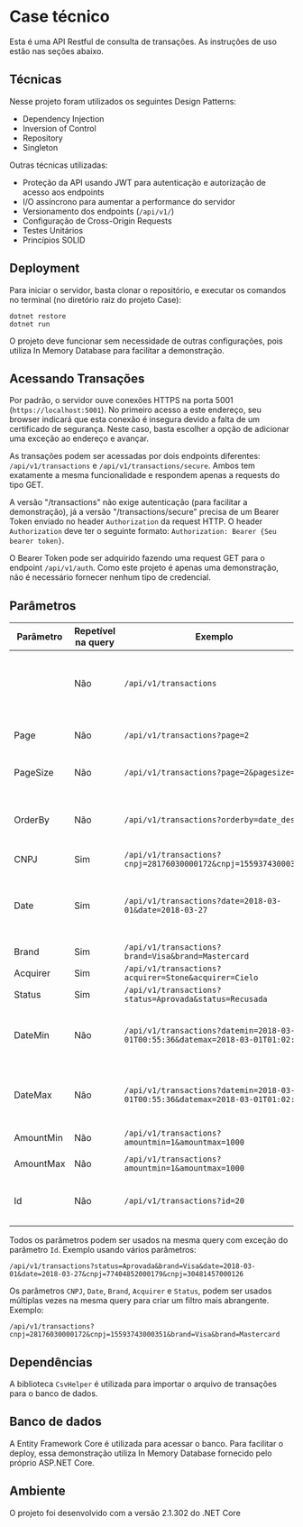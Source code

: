 # Case técnico

Esta é uma API Restful de consulta de transações. As instruções de uso estão nas seções abaixo.

## Técnicas

Nesse projeto foram utilizados os seguintes Design Patterns:

- Dependency Injection
- Inversion of Control
- Repository
- Singleton

Outras técnicas utilizadas:

- Proteção da API usando JWT para autenticação e autorização de acesso aos endpoints
- I/O assíncrono para aumentar a performance do servidor
- Versionamento dos endpoints (`/api/v1/`)
- Configuração de Cross-Origin Requests
- Testes Unitários
- Princípios SOLID

## Deployment

Para iniciar o servidor, basta clonar o repositório, e executar os comandos no terminal (no diretório raiz do projeto Case):
```
dotnet restore
dotnet run
```
O projeto deve funcionar sem necessidade de outras configurações, pois utiliza In Memory Database para facilitar a demonstração.

## Acessando Transações

Por padrão, o servidor ouve conexões HTTPS na porta 5001 (`https://localhost:5001`). No primeiro acesso a este endereço, seu browser indicará que esta conexão é insegura devido a falta de um certificado de segurança. Neste caso, basta escolher a opção de adicionar uma exceção ao endereço e avançar.

As transações podem ser acessadas por dois endpoints diferentes: `/api/v1/transactions` e `/api/v1/transactions/secure`. Ambos tem exatamente a mesma funcionalidade e respondem apenas a requests do tipo GET.

A versão "/transactions" não exige autenticação (para facilitar a demonstração), já a versão "/transactions/secure" precisa de um Bearer Token enviado no header `Authorization` da request HTTP. O header `Authorization` deve ter o seguinte formato: `Authorization: Bearer {Seu bearer token}`.

O Bearer Token pode ser adquirido fazendo uma request GET para o endpoint `/api/v1/auth`. Como este projeto é apenas uma demonstração, não é necessário fornecer nenhum tipo de credencial.

## Parâmetros

|Parâmetro | Repetível na query | Exemplo | Detalhe |
|----------|------|------|------|
| | Não |`/api/v1/transactions` | Retorna a primeira página de resultados (20 resultados). Equivalente a `/api/v1/transactions?page=1` |
| Page | Não |`/api/v1/transactions?page=2` | O valor padrão é de 20 resultados por página |
| PageSize | Não |`/api/v1/transactions?page=2&pagesize=6` | Altera o valor máximo de resultados por página |
| OrderBy | Não |`/api/v1/transactions?orderby=date_desc` | Possíveis valores para este parâmetro são `date_asc`, `date_desc`, `amount_asc` e `amount_desc` |
| CNPJ | Sim |`/api/v1/transactions?cnpj=28176030000172&cnpj=15593743000351` |  |
| Date | Sim |`/api/v1/transactions?date=2018-03-01&date=2018-03-27` | Ideal para pesquisar dias separados, por exemplo: dia 10, 15 e 30. Horário da autorização da transação |
| Brand | Sim |`/api/v1/transactions?brand=Visa&brand=Mastercard` |  |
| Acquirer | Sim |`/api/v1/transactions?acquirer=Stone&acquirer=Cielo` |  |
| Status | Sim |`/api/v1/transactions?status=Aprovada&status=Recusada` |  |
| DateMin | Não |`/api/v1/transactions?datemin=2018-03-01T00:55:36&datemax=2018-03-01T01:02:38` | Ideal para pesquisar período específico. Horário da autorização da transação |
| DateMax | Não |`/api/v1/transactions?datemin=2018-03-01T00:55:36&datemax=2018-03-01T01:02:38` | Ideal para pesquisar período específico. Horário da autorização da transação |
| AmountMin | Não |`/api/v1/transactions?amountmin=1&amountmax=1000` | Valor da transação em centavos |
| AmountMax | Não |`/api/v1/transactions?amountmin=1&amountmax=1000` | Valor da transação em centavos |
| Id | Não |`/api/v1/transactions?id=20` | Id da transação. Não pode ser usado em conjunto com nenhum outro parâmetro |

Todos os parâmetros podem ser usados na mesma query com exceção do parâmetro `Id`. Exemplo usando vários parâmetros:

`/api/v1/transactions?status=Aprovada&brand=Visa&date=2018-03-01&date=2018-03-27&cnpj=77404852000179&cnpj=30481457000126`

Os parâmetros `CNPJ`, `Date`, `Brand`, `Acquirer` e `Status`, podem ser usados múltiplas vezes na mesma query para criar um filtro mais abrangente. Exemplo:

`/api/v1/transactions?cnpj=28176030000172&cnpj=15593743000351&brand=Visa&brand=Mastercard`

## Dependências

A biblioteca `CsvHelper` é utilizada para importar o arquivo de transações para o banco de dados.

## Banco de dados

A Entity Framework Core é utilizada para acessar o banco. Para facilitar o deploy, essa demonstração utiliza In Memory Database fornecido pelo próprio ASP.NET Core.

## Ambiente

O projeto foi desenvolvido com a versão 2.1.302 do .NET Core
